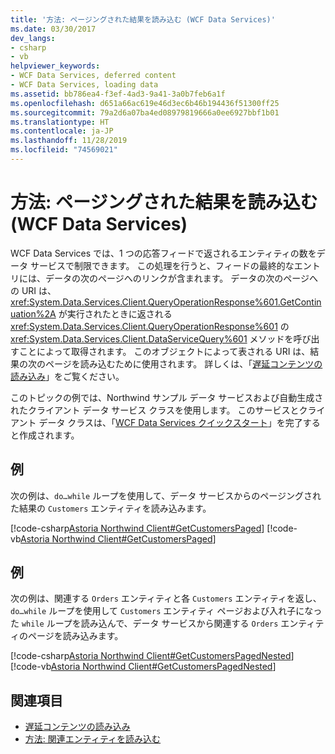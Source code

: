 ```yaml
---
title: '方法: ページングされた結果を読み込む (WCF Data Services)'
ms.date: 03/30/2017
dev_langs:
- csharp
- vb
helpviewer_keywords:
- WCF Data Services, deferred content
- WCF Data Services, loading data
ms.assetid: bb786ea4-f3ef-4ad3-9a41-3a0b7feb6a1f
ms.openlocfilehash: d651a66ac619e46d3ec6b46b194436f51300ff25
ms.sourcegitcommit: 79a2d6a07ba4ed08979819666a0ee6927bbf1b01
ms.translationtype: HT
ms.contentlocale: ja-JP
ms.lasthandoff: 11/28/2019
ms.locfileid: "74569021"
---
```

# <a name="how-to-load-paged-results-wcf-data-services"></a>方法: ページングされた結果を読み込む (WCF Data Services)
WCF Data Services では、1 つの応答フィードで返されるエンティティの数をデータ サービスで制限できます。 この処理を行うと、フィードの最終的なエントリには、データの次のページへのリンクが含まれます。 データの次のページへの URI は、<xref:System.Data.Services.Client.QueryOperationResponse%601.GetContinuation%2A> が実行されたときに返される <xref:System.Data.Services.Client.QueryOperationResponse%601> の <xref:System.Data.Services.Client.DataServiceQuery%601> メソッドを呼び出すことによって取得されます。 このオブジェクトによって表される URI は、結果の次のページを読み込むために使用されます。 詳しくは、「[遅延コンテンツの読み込み](loading-deferred-content-wcf-data-services.md)」をご覧ください。  
  
 このトピックの例では、Northwind サンプル データ サービスおよび自動生成されたクライアント データ サービス クラスを使用します。 このサービスとクライアント データ クラスは、「[WCF Data Services クイックスタート](quickstart-wcf-data-services.md)」を完了すると作成されます。  
  
## <a name="example"></a>例  
 次の例は、`do…while` ループを使用して、データ サービスからのページングされた結果の `Customers` エンティティを読み込みます。  
  
 [!code-csharp[Astoria Northwind Client#GetCustomersPaged](../../../../samples/snippets/csharp/VS_Snippets_Misc/astoria_northwind_client/cs/source.cs#getcustomerspaged)]
 [!code-vb[Astoria Northwind Client#GetCustomersPaged](../../../../samples/snippets/visualbasic/VS_Snippets_Misc/astoria_northwind_client/vb/source.vb#getcustomerspaged)]  
  
## <a name="example"></a>例  
 次の例は、関連する `Orders` エンティティと各 `Customers` エンティティを返し、`do…while` ループを使用して `Customers` エンティティ ページおよび入れ子になった `while` ループを読み込んで、データ サービスから関連する `Orders` エンティティのページを読み込みます。  
  
 [!code-csharp[Astoria Northwind Client#GetCustomersPagedNested](../../../../samples/snippets/csharp/VS_Snippets_Misc/astoria_northwind_client/cs/source.cs#getcustomerspagednested)]
 [!code-vb[Astoria Northwind Client#GetCustomersPagedNested](../../../../samples/snippets/visualbasic/VS_Snippets_Misc/astoria_northwind_client/vb/source.vb#getcustomerspagednested)]  
  
## <a name="see-also"></a>関連項目

- [遅延コンテンツの読み込み](loading-deferred-content-wcf-data-services.md)
- [方法: 関連エンティティを読み込む](how-to-load-related-entities-wcf-data-services.md)
